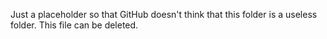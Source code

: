 Just a placeholder so that GitHub doesn't think that this folder is a useless folder. This file can be deleted.